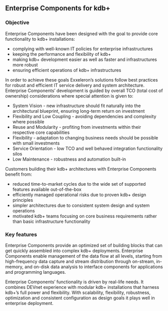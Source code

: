 ## Enterprise Components for kdb+

### Objective
Enterprise Components have been designed with the goal to provide core functionality to kdb+ installations:
- complying with well-known IT policies for enterprise infrastructures
- keeping the performance and flexibility of kdb+
- making kdb+ development easier as well as faster and infrastructures more robust
- ensuring efficient operations of kdb+ infrastructures

In order to achieve these goals Exxeleron’s solutions follow best practices for robust and efficient IT service delivery and system architecture. Enterprise Components’ development is guided by overall TCO (total cost of ownership) considerations where special attention is given to: 
- System Vision - new infrastructure should fit naturally into the architectural blueprint, 
ensuring long-term return on investment 
- Flexibility and Low Coupling - avoiding dependencies and complexity where possible 
- Reuse and Modularity - profiting from investments within their respective core capabilities 
- Flexibility - adaptation to changing business needs should be possible with small investments
- Service Orientation - low TCO and well behaved integration functionality silos 
- Low Maintenance - robustness and automation built-in 

Customers building their kdb+ architectures with Enterprise Components benefit from:
- reduced time-to-market cycles due to the wide set of supported features available out-of-the-box
- efficiently managed operational risks due to proven kdb+ design principles
- simpler architectures due to consistent system design and system operations
- motivated kdb+ teams focusing on core business requirements rather than basic infrastructure functionality

### Key features
Enterprise Components provide an optimized set of building blocks that can get quickly assembled into complex kdb+ deployments. Enterprise Components enable management of the data flow at all levels, starting from high-frequency data capture and stream distribution through on-stream, in-memory, and on-disk data analysis to interface components for applications and programming languages.

Enterprise Components’ functionality is driven by real-life needs. It combines DEVnet experience with modular kdb+ installations that harness kdb+’s full power and flexibility. With scalability, flexibility, robustness, optimization and consistent configuration as design goals it plays well in enterprise deployment.
